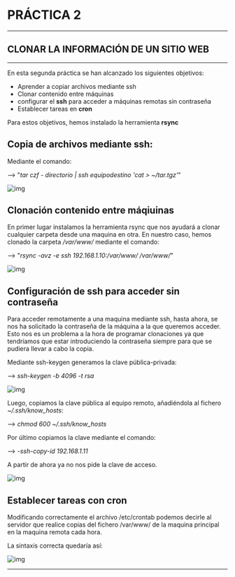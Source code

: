 # PRÁCTICA 2 #
    
***

## **CLONAR LA INFORMACIÓN DE UN SITIO WEB** #


***

En esta segunda práctica se han alcanzado los siguientes objetivos:

- Aprender a copiar archivos mediante ssh
- Clonar contenido entre máquinas
- configurar el **ssh** para acceder a máquinas remotas sin contraseña
- Establecer tareas en **cron**

Para estos objetivos, hemos instalado la herramienta **rsync**

## Copia de archivos mediante **ssh**:

Mediante el comando:
  
--> "*tar czf - directorio | ssh equipodestino 'cat > ~/tar.tgz'*"
 
 
![img](https://github.com/JuanDiegoJr7/SWAP/blob/master/Pr%C3%A1cticas/Imagenes/copiassh.PNG)

## Clonación contenido entre máqiuinas

En primer lugar instalamos la herramienta rsync que nos ayudará a clonar cualquier carpeta desde una maquina en otra.
En nuestro caso, hemos clonado la carpeta */var/www/* mediante el comando:

--> "*rsync -avz -e ssh 192.168.1.10:/var/www/ /var/www/*"

![img](https://github.com/JuanDiegoJr7/SWAP/blob/master/Pr%C3%A1cticas/Imagenes/clonrsync.PNG)

## Configuración de **ssh** para acceder sin contraseña 

Para acceder remotamente a una maquina mediante ssh, hasta ahora, se nos ha solicitado la contraseña de la máquina a la que queremos acceder. Esto nos es un problema a la hora de programar clonaciones ya que tendríamos que estar introduciendo la contraseña siempre para que se pudiera llevar a cabo la copia.

Mediante ssh-keygen generamos la clave pública-privada:

--> *ssh-keygen -b 4096 -t rsa*

![img](https://github.com/JuanDiegoJr7/SWAP/blob/master/Pr%C3%A1cticas/Imagenes/key.PNG)

Luego, copiamos la clave pública al equipo remoto, añadiéndola al fichero *~/.ssh/know_hosts*:

--> *chmod 600 ~/.ssh/know_hosts*

Por último copiamos la clave mediante el comando:

--> -*ssh-copy-id 192.168.1.11*

A partir de ahora ya no nos pide la clave de acceso.

![img](https://github.com/JuanDiegoJr7/SWAP/blob/master/Pr%C3%A1cticas/Imagenes/conexsincon.PNG)

## Establecer tareas con cron ##

Modificando correctamente el archivo /etc/crontab podemos decirle al servidor que realice copias del fichero /var/www/ de la maquina principal en la maquina remota cada hora. 

La sintaxis correcta quedaría así:

![img](https://github.com/JuanDiegoJr7/SWAP/blob/master/Pr%C3%A1cticas/Imagenes/cron.PNG)

***



